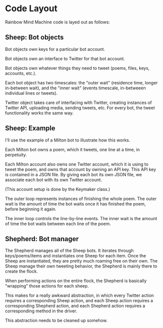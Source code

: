 # Code Layout

Rainbow Mind Machine code is layed out as follows:


## Sheep: Bot objects

Bot objects own keys for a particular bot account.

Bot objects own an interface to Twitter for that bot account.

Bot objects own whatever things they need to tweet (poems, files, keys, accounts, etc.).

Each bot object has two timescales: the "outer wait" (residence time, longer in-between wait), 
and the "inner wait" (events timescale, in-betweeen individual lines or tweets).

Twitter object takes care of interfacing with Twitter, creating instances of Twitter API, 
uploading media, sending tweets, etc. For every bot, the tweet functionality works the same way.

## Sheep: Example

I'll use the example of a Milton bot to illustrate how this works.

Each Milton bot owns a poem, which it tweets, one line at a time, in perpetuity.

Each Milton account also owns one Twitter account, which it is using to tweet the poem,
and owns that account by owning an API key. This API key is contained in a JSON file.
By giving each bot its own JSON file, we associate each bot with its own Twitter account.

(This account setup is done by the Keymaker class.)

The outer loop represents instances of finishing the whole poem.
The outer wait is the amount of time the bot waits once it has finished
the poem, before beginning it again.

The inner loop controls the line-by-line events. 
The inner wait is the amount of time the bot waits between each line of the poem.

## Shepherd: Bot manager

The Shepherd manages all of the Sheep bots.
It iterates through keys/poems/items 
and instantiates one Sheep for each item.
Once the Sheep are instantiated, they are 
pretty much roaming free on their own.
The Sheep manage their own tweeting behavior,
the Shepherd is mainly there to create the flock.

When performing actions on the entire flock,
the Shepherd is basically "wrapping" those actions
for each sheep.

This makes for a really awkward abstraction, in which
every Twitter action requires a corresponding Sheep action,
and each Sheep action requires a corresponding Shepherd action,
and each Shepherd action requires a corresponding method in the driver.

This abstraction needs to be cleaned up somehow.






